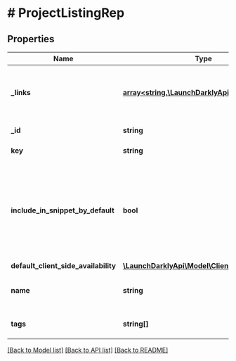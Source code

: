 # # ProjectListingRep

## Properties

Name | Type | Description | Notes
------------ | ------------- | ------------- | -------------
**_links** | [**array<string,\LaunchDarklyApi\Model\Link>**](Link.md) | The location and content type of related resources |
**_id** | **string** | The ID of this project |
**key** | **string** | The key of this project |
**include_in_snippet_by_default** | **bool** | Whether or not flags created in this project are made available to the client-side JavaScript SDK by default |
**default_client_side_availability** | [**\LaunchDarklyApi\Model\ClientSideAvailability**](ClientSideAvailability.md) |  | [optional]
**name** | **string** | A human-friendly name for the project |
**tags** | **string[]** | A list of tags for the project |

[[Back to Model list]](../../README.md#models) [[Back to API list]](../../README.md#endpoints) [[Back to README]](../../README.md)
